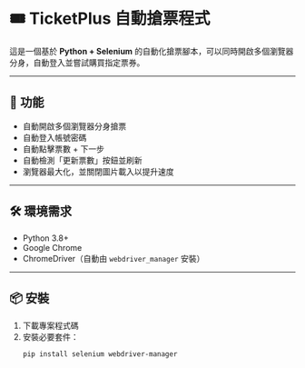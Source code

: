 # 🎟️ TicketPlus 自動搶票程式

這是一個基於 **Python + Selenium** 的自動化搶票腳本，可以同時開啟多個瀏覽器分身，自動登入並嘗試購買指定票券。  

---

## 📌 功能
- 自動開啟多個瀏覽器分身搶票
- 自動登入帳號密碼
- 自動點擊票數 + 下一步
- 自動檢測「更新票數」按鈕並刷新
- 瀏覽器最大化，並關閉圖片載入以提升速度

---

## 🛠 環境需求
- Python 3.8+
- Google Chrome
- ChromeDriver（自動由 `webdriver_manager` 安裝）

---

## 📦 安裝
1. 下載專案程式碼
2. 安裝必要套件：
   ```bash
   pip install selenium webdriver-manager
